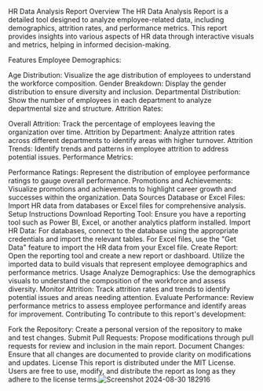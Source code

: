 
HR Data Analysis Report
Overview
The HR Data Analysis Report is a detailed tool designed to analyze employee-related data, including demographics, attrition rates, and performance metrics. This report provides insights into various aspects of HR data through interactive visuals and metrics, helping in informed decision-making.

Features
Employee Demographics:

Age Distribution: Visualize the age distribution of employees to understand the workforce composition.
Gender Breakdown: Display the gender distribution to ensure diversity and inclusion.
Departmental Distribution: Show the number of employees in each department to analyze departmental size and structure.
Attrition Rates:

Overall Attrition: Track the percentage of employees leaving the organization over time.
Attrition by Department: Analyze attrition rates across different departments to identify areas with higher turnover.
Attrition Trends: Identify trends and patterns in employee attrition to address potential issues.
Performance Metrics:

Performance Ratings: Represent the distribution of employee performance ratings to gauge overall performance.
Promotions and Achievements: Visualize promotions and achievements to highlight career growth and successes within the organization.
Data Sources
Database or Excel Files: Import HR data from databases or Excel files for comprehensive analysis.
Setup Instructions
Download Reporting Tool: Ensure you have a reporting tool such as Power BI, Excel, or another analytics platform installed.
Import HR Data:
For databases, connect to the database using the appropriate credentials and import the relevant tables.
For Excel files, use the "Get Data" feature to import the HR data from your Excel file.
Create Report:
Open the reporting tool and create a new report or dashboard.
Utilize the imported data to build visuals that represent employee demographics and performance metrics.
Usage
Analyze Demographics: Use the demographics visuals to understand the composition of the workforce and assess diversity.
Monitor Attrition: Track attrition rates and trends to identify potential issues and areas needing attention.
Evaluate Performance: Review performance metrics to assess employee performance and identify areas for improvement.
Contributing
To contribute to this report's development:

Fork the Repository: Create a personal version of the repository to make and test changes.
Submit Pull Requests: Propose modifications through pull requests for review and inclusion in the main report.
Document Changes: Ensure that all changes are documented to provide clarity on modifications and updates.
License
This report is distributed under the MIT License. Users are free to use, modify, and distribute the report as long as they adhere to the license terms.![Screenshot 2024-08-30 182916](https://github.com/user-attachments/assets/96be76aa-e2d6-459c-bd14-a200988d91ee)
